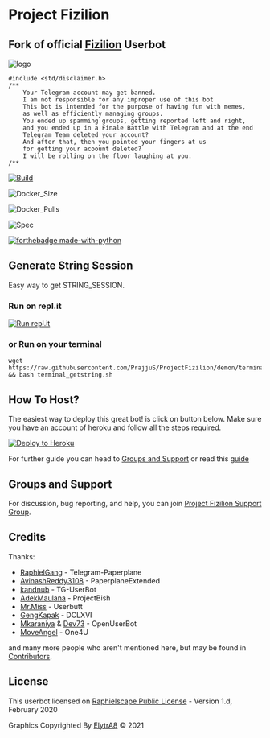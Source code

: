 # Project Fizilion
## Fork of official [Fizilion](https://github.com/PrajjuS/ProjectFizilion) Userbot

![logo](https://github.com/PrajjuS/ProjectFizilion/raw/dragon/resources/IMG_20201109_130207_262.jpg)

```
#include <std/disclaimer.h>
/**
    Your Telegram account may get banned.
    I am not responsible for any improper use of this bot
    This bot is intended for the purpose of having fun with memes,
    as well as efficiently managing groups.
    You ended up spamming groups, getting reported left and right,
    and you ended up in a Finale Battle with Telegram and at the end
    Telegram Team deleted your account?
    And after that, then you pointed your fingers at us
    for getting your acoount deleted?
    I will be rolling on the floor laughing at you.
/**
```
[![Build](https://img.shields.io/github/workflow/status/PrajjuS/ProjectFizilion/FailedChecker?style=for-the-badge)](https://github.com/PrajjuS/ProjectFizilion/actions "build")

![Docker_Size](https://img.shields.io/docker/image-size/elytra8/fizfed?style=for-the-badge)

![Docker_Pulls](https://img.shields.io/docker/pulls/elytra8/fizfed?style=for-the-badge)

![Spec](https://img.shields.io/badge/Made%20with-LOVE-black?style=for-the-badge)

[![forthebadge made-with-python](http://ForTheBadge.com/images/badges/made-with-python.svg)](https://www.python.org/)

## Generate String Session
Easy way to get STRING_SESSION. 

### Run on repl.it
[![Run repl.it](https://img.shields.io/badge/run-string__session.py-blue?style=flat-square&logo=repl.it)](https://session.uraniumcore.repl.run)

### or Run on your terminal
```
wget https://raw.githubusercontent.com/PrajjuS/ProjectFizilion/demon/terminal_getstring.sh && bash terminal_getstring.sh
```

## How To Host?

The easiest way to deploy this great bot! is click on button below.
Make sure you have an account of heroku and follow all the steps required.

<p align="left"><a href="https://heroku.com/deploy?template=https://github.com/arshsisodiya/ProjectFizilion/blob/demon"> <img src="https://www.herokucdn.com/deploy/button.svg" alt="Deploy to Heroku" /></a></p>

For further guide you can head to [Groups and Support](https://github.com/MoveAngel/One4uBot#Groups-and-Support) or read this [guide](https://telegra.ph/How-to-host-a-Telegram-Userbot-07-01-2)

## Groups and Support

For discussion, bug reporting, and help, you can join [Project Fizilion Support Group](https://t.me/ProjectFizilionChat).

## Credits

Thanks: 
* [RaphielGang](https://github.com/RaphielGang) - Telegram-Paperplane
* [AvinashReddy3108](https://github.com/AvinashReddy3108) - PaperplaneExtended
* [kandnub](https://github.com/kandnub) - TG-UserBot
* [AdekMaulana](https://github.com/adekmaulana) - ProjectBish
* [Mr.Miss](https://github.com/keselekpermen69) - Userbutt
* [GengKapak](https://github.com/GengKapak) - DCLXVI
* [Mkaraniya](https://github.com/mkaraniya) & [Dev73](https://github.com/Devp73) - OpenUserBot
* [MoveAngel](https://github.com/MoveAngel) - One4U

and many more people who aren't mentioned here, but may be found in [Contributors](https://github.com/ElytrA8/ProjectFizilion/graphs/contributors).

## License

This userbot licensed on [Raphielscape Public License](https://github.com/PrajjuS/ProjectFizilion/blob/demon/LICENSE) - Version 1.d, February 2020

Graphics Copyrighted By [ElytrA8](https://t.me/ElytrA8) © 2021
